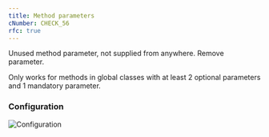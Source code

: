 ```yaml
---
title: Method parameters
cNumber: CHECK_56
rfc: true
---
```


Unused method parameter, not supplied from anywhere. Remove parameter.

Only works for methods in global classes with at least 2 optional parameters and 1 mandatory parameter.

### Configuration
![Configuration](/img/default_conf.png)